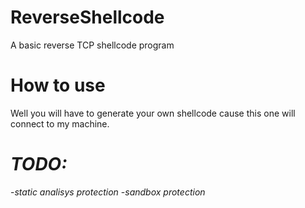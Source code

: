 # ReverseShellcode
A basic reverse TCP shellcode program





# How to use
Well you will have to generate your own shellcode cause this one will connect to my machine.





# *TODO:*
-*static analisys protection*
-*sandbox protection*





